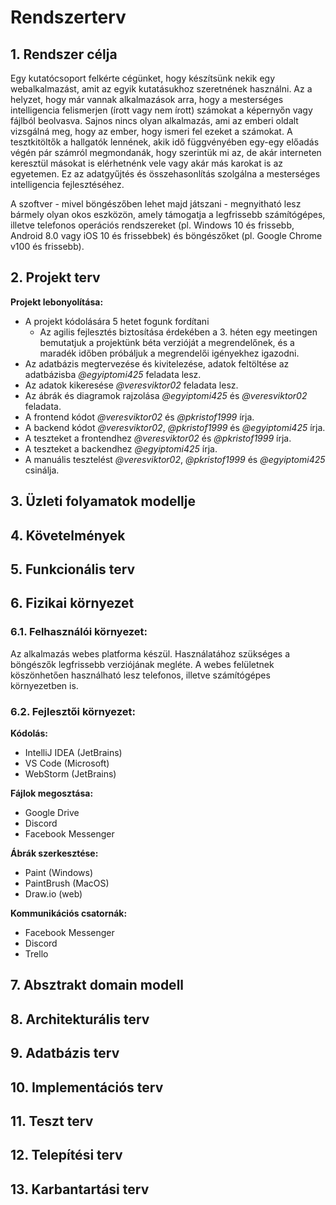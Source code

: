 # Rendszerterv

## 1. Rendszer célja

Egy kutatócsoport felkérte cégünket, hogy készítsünk nekik egy webalkalmazást, amit az egyik kutatásukhoz szeretnének használni.
Az a helyzet, hogy már vannak alkalmazások arra, hogy a mesterséges intelligencia felismerjen (írott vagy nem írott) számokat a
képernyőn vagy fájlból beolvasva. Sajnos nincs olyan alkalmazás, ami az emberi oldalt vizsgálná meg, hogy az ember, hogy ismeri
fel ezeket a számokat. A tesztkitöltők a hallgatók lennének, akik idő függvényében egy-egy előadás végén pár számról megmondanák,
hogy szerintük mi az, de akár interneten keresztül másokat is elérhetnénk vele vagy akár más karokat is az egyetemen.
Ez az adatgyűjtés és összehasonlítás szolgálna a mesterséges intelligencia fejlesztéséhez.

A szoftver - mivel böngészőben lehet majd játszani - megnyitható lesz bármely olyan okos eszközön, amely támogatja a legfrissebb
számítógépes, illetve telefonos operációs rendszereket (pl. Windows 10 és frissebb, Android 8.0 vagy iOS 10 és frissebbek) és
böngészőket (pl. Google Chrome v100 és frissebb).


## 2. Projekt terv

**Projekt lebonyolítása:**

- A projekt kódolására 5 hetet fogunk fordítani
    - Az agilis fejlesztés biztosítása érdekében a 3. héten egy meetingen bemutatjuk a projektünk béta verzióját a megrendelőnek, és a maradék időben próbáljuk a megrendelői igényekhez igazodni.
- Az adatbázis megtervezése és kivitelezése, adatok feltöltése az adatbázisba *@egyiptomi425* feladata lesz.
- Az adatok kikeresése *@veresviktor02* feladata lesz.
- Az ábrák és diagramok rajzolása *@egyiptomi425* és *@veresviktor02* feladata.
- A frontend kódot *@veresviktor02* és *@pkristof1999* írja.
- A backend kódot *@veresviktor02*, *@pkristof1999* és *@egyiptomi425* írja.
- A teszteket a frontendhez *@veresviktor02* és *@pkristof1999* írja.
- A teszteket a backendhez *@egyiptomi425* írja.
- A manuális tesztelést *@veresviktor02*, *@pkristof1999* és *@egyiptomi425* csinálja.


## 3. Üzleti folyamatok modellje



## 4. Követelmények



## 5. Funkcionális terv



## 6. Fizikai környezet

### 6.1. Felhasználói környezet:

Az alkalmazás webes platforma készül.
Használatához szükséges a böngészők legfrissebb verziójának megléte.
A webes felületnek köszönhetően használható lesz telefonos, illetve számítógépes környezetben is.

### 6.2. Fejlesztői környezet:

**Kódolás:**
- IntelliJ IDEA (JetBrains)
- VS Code (Microsoft)
- WebStorm (JetBrains)

**Fájlok megosztása:**
- Google Drive
- Discord
- Facebook Messenger

**Ábrák szerkesztése:**
- Paint (Windows)
- PaintBrush (MacOS)
- Draw.io (web)

**Kommunikációs csatornák:**
- Facebook Messenger
- Discord
- Trello


## 7. Absztrakt domain modell



## 8. Architekturális terv



## 9. Adatbázis terv



## 10. Implementációs terv



## 11. Teszt terv



## 12. Telepítési terv



## 13. Karbantartási terv

